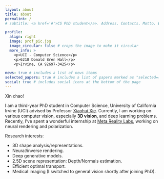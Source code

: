 ```yaml
---
layout: about
title: about
permalink: /
# subtitle: <a href='#'>CS PhD student</a>. Address. Contacts. Motto. Etc.

profile:
  align: right
  image: prof_pic.jpg
  image_circular: false # crops the image to make it circular
  more_info: >
    <p>UCI - Computer Science</p>
    <p>6210 Donald Bren Hall</p>
    <p>Irvine, CA 92697-3425</p>

news: true # includes a list of news items
selected_papers: true # includes a list of papers marked as "selected={true}"
social: true # includes social icons at the bottom of the page
---
```


Xin chao!

I am a third-year PhD student in Computer Science, University of California Irvine (UCI) advised by Professor [Xiaohui Xie](https://www.ics.uci.edu/~xhx/). Currently, I am working on various computer vision, especially **3D vision**, and deep learning problems. Recently, I've spent a wonderful internship at [Meta Reality Labs](https://about.meta.com/realitylabs/), working on neural rendering and polarization.

Research interests:
- 3D shape analysis/representations.
- Neural/inverse rendering. 
- Deep generative models.
- 2.5D scene representation: Depth/Normals estimation.
- Efficient optimal transport.
- Medical imaging (I switched to general vision shortly after joining PhD). 
<!-- My research interests are in Deep Learning and Computer Vision focusing on 3D Vision. My goal is to allow neural nets to reason and understand our 3D world given visual observations, e.g. images and videos, and textual information. If you'd like to connect, feel free to reach out to me at **tung DOT le AT uci DOT edu**. -->
